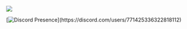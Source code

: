 ![](https://komarev.com/ghpvc/?username=sl34x&color=green&label=PROFILE+VIEWS)

[![Discord Presence](https://lanyard-profile-readme.vercel.app/api/771425336322818112?theme=black&bg=1c1c1c&animated=false&hideDiscrim=true&borderRadius=30px&idleMessage=Probably%20doing%20something%20else...)](https://discord.com/users/771425336322818112)

